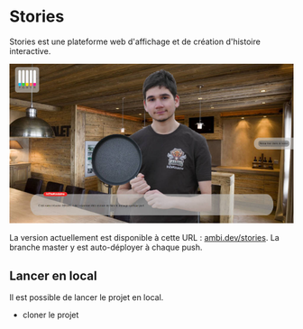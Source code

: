 # Stories

Stories est une plateforme web d'affichage et de création d'histoire interactive.

![Capture d'écran](src/assets/screenshot.jpg)

La version actuellement est disponible à cette URL : [ambi.dev/stories](https://ambi.dev/stories). La branche master y est auto-déployer à chaque push.

## Lancer en local

Il est possible de lancer le projet en local.
 - cloner le projet
